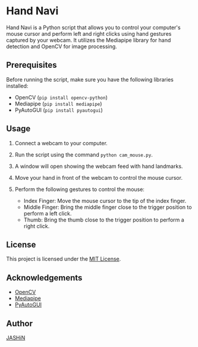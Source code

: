 # Hand Navi

Hand Navi is a Python script that allows you to control your computer's mouse cursor and perform left and right clicks using hand gestures captured by your webcam. It utilizes the Mediapipe library for hand detection and OpenCV for image processing.

## Prerequisites

Before running the script, make sure you have the following libraries installed:

- OpenCV (`pip install opencv-python`)
- Mediapipe (`pip install mediapipe`)
- PyAutoGUI (`pip install pyautogui`)

## Usage

1. Connect a webcam to your computer.
2. Run the script using the command `python cam_mouse.py`.
3. A window will open showing the webcam feed with hand landmarks.
4. Move your hand in front of the webcam to control the mouse cursor.
5. Perform the following gestures to control the mouse:

   - Index Finger: Move the mouse cursor to the tip of the index finger.
   - Middle Finger: Bring the middle finger close to the trigger position to perform a left click.
   - Thumb: Bring the thumb close to the trigger position to perform a right click.

## License

This project is licensed under the [MIT License](LICENSE).

## Acknowledgements

- [OpenCV](https://opencv.org/)
- [Mediapipe](https://mediapipe.dev/)
- [PyAutoGUI](https://pyautogui.readthedocs.io/)

## Author
[JASHiN](https://github.com/JASHiNSENNiN)
